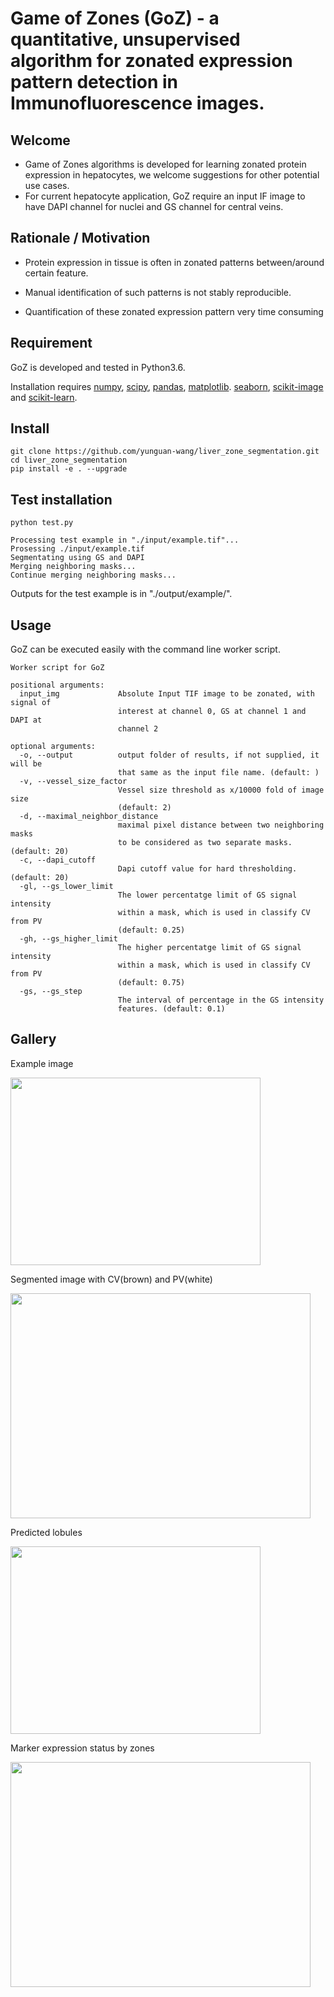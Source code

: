 # Game of Zones (GoZ) - a quantitative, unsupervised algorithm for zonated expression pattern detection in Immunofluorescence images.

## Welcome
* Game of Zones algorithms is developed for learning zonated protein expression in hepatocytes, we welcome suggestions for other potential use cases.
* For current hepatocyte application, GoZ require an input IF image to have DAPI channel for nuclei and GS channel for central veins.
## Rationale / Motivation
* Protein expression in tissue is often in zonated patterns between/around certain feature.

* Manual identification of such patterns is not stably reproducible.

* Quantification of these zonated expression pattern very time consuming

## Requirement
GoZ is developed and tested in Python3.6.

Installation requires [numpy](http://www.numpy.org/), [scipy](https://www.scipy.org/), [pandas](https://pandas.pydata.org/), [matplotlib](https://matplotlib.org/). [seaborn](https://github.com/mwaskom/seaborn), [scikit-image](https://scikit-image.org/) and [scikit-learn](https://scikit-learn.org/).

## Install
```
git clone https://github.com/yunguan-wang/liver_zone_segmentation.git
cd liver_zone_segmentation
pip install -e . --upgrade
```
## Test installation
```
python test.py
```
```
Processing test example in "./input/example.tif"...
Prosessing ./input/example.tif
Segmentating using GS and DAPI
Merging neighboring masks...
Continue merging neighboring masks...
```
Outputs for the test example is in "./output/example/".

## Usage
GoZ can be executed easily with the command line worker script.

```
Worker script for GoZ

positional arguments:
  input_img             Absolute Input TIF image to be zonated, with signal of
                        interest at channel 0, GS at channel 1 and DAPI at
                        channel 2

optional arguments:
  -o, --output          output folder of results, if not supplied, it will be
                        that same as the input file name. (default: )
  -v, --vessel_size_factor
                        Vessel size threshold as x/10000 fold of image size
                        (default: 2)
  -d, --maximal_neighbor_distance
                        maximal pixel distance between two neighboring masks
                        to be considered as two separate masks. (default: 20)
  -c, --dapi_cutoff
                        Dapi cutoff value for hard thresholding. (default: 20)
  -gl, --gs_lower_limit
                        The lower percentatge limit of GS signal intensity
                        within a mask, which is used in classify CV from PV
                        (default: 0.25)
  -gh, --gs_higher_limit
                        The higher percentatge limit of GS signal intensity
                        within a mask, which is used in classify CV from PV
                        (default: 0.75)
  -gs, --gs_step
                        The interval of percentage in the GS intensity
                        features. (default: 0.1)
```
## Gallery
Example image

<img src="https://github.com/yunguan-wang/liver_zone_segmentation/blob/master/input/example.JPG" height="300" width="400">

Segmented image with CV(brown) and PV(white)

<img src="https://github.com/yunguan-wang/liver_zone_segmentation/blob/master/output/example/Marker%20segmented_classfied.png" height="360" width="480">

Predicted lobules

<img src="https://github.com/yunguan-wang/liver_zone_segmentation/blob/master/output/example/lobules.JPG" height="300" width="400">

Marker expression status by zones

<img src="https://github.com/yunguan-wang/liver_zone_segmentation/blob/master/output/example/Marker%20signal%20intensity%20in%20zones.png" height="360" width="480">
